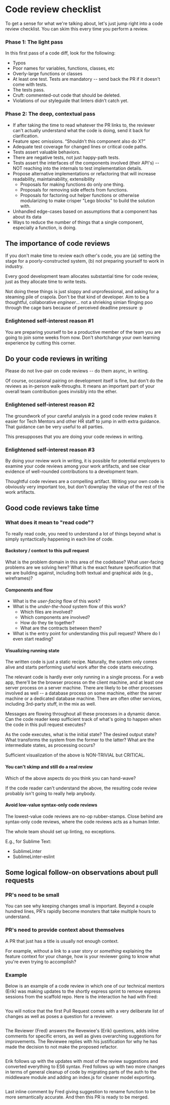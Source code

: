 <div class="mdown-container"><div><h1 id="code-review-checklist">Code review checklist</h1>

<p>To get a sense for what we're talking about, let's just jump right into a code review checklist. You can skim this every time you perform a review.</p>

<h3 id="phase-1-the-light-pass">Phase 1: The light pass</h3>

<p>In this first pass of a code diff, look for the following:</p>

<ul>
<li>Typos</li>
<li>Poor names for variables, functions, classes, etc</li>
<li>Overly-large functions or classes</li>
<li>At least one test. Tests are mandatory -- send back the PR if it doesn't come with tests.</li>
<li>The tests pass.</li>
<li>Cruft: commented-out code that should be deleted.</li>
<li>Violations of our styleguide that linters didn’t catch yet.</li>
</ul>

<h3 id="phase-2-the-deep-contextual-pass">Phase 2: The deep, contextual pass</h3>

<ul>
<li>If after taking the time to read whatever the PR links to, the reviewer can't actually understand what the code is doing, send it back for clarification.</li>
<li>Feature spec omissions. “Shouldn’t this component also do X?”</li>
<li>Adequate test coverage for changed lines or critical code paths.</li>
<li>Tests assert valuable behaviors.</li>
<li>There are negative tests, not just happy-path tests.</li>
<li>Tests assert the interfaces of the components involved (their API's) -- NOT  reaching into the internals to test implementation details.</li>
<li>Propose alternative implementations or refactoring that will increase readability, maintainability, extensibility

<ul>
<li>Proposals for making functions do only one thing.</li>
<li>Proposals for removing side effects from functions.</li>
<li>Proposals for factoring out helper functions or otherwise modularizing to make crisper "Lego blocks" to build the solution with.</li>
</ul></li>
<li>Unhandled edge-cases based on assumptions that a component has about its data</li>
<li>Ways to reduce the number of things that a single component, especially a function, is doing.</li>
</ul>

<h2 id="the-importance-of-code-reviews">The importance of code reviews</h2>

<p>If you don't make time to review each other's code, you are (a) setting the stage for a poorly-constructed system, (b) not preparing yourself to work in industry.</p>

<p>Every good development team allocates substantial time for code review, just as they allocate time to write tests.</p>

<p>Not doing these things is just sloppy and unprofessional, and asking for a steaming pile of crapola. Don't be that kind of developer. Aim to be a thoughtful, collaborative <em>engineer</em>... not a shrieking simian flinging poo through the cage bars because of perceived deadline pressure :p</p>

<h3 id="enlightened-self-interest-reason-1">Enlightened self-interest reason #1</h3>

<p>You are preparing yourself to be a productive member of the team you are going to join some weeks from now.  Don't shortchange your own learning experience by cutting this corner.</p>

<h2 id="do-your-code-reviews-in-writing">Do your code reviews in writing</h2>

<p>Please do not live-pair on code reviews -- do them async, in writing.</p>

<p>Of course, occasional pairing on development itself is fine, but don't do the reviews as in-person walk-throughs. It means an important part of your overall team contribution goes invisibly into the ether.</p>

<h3 id="enlightened-self-interest-reason-2">Enlightened self-interest reason #2</h3>

<p>The groundwork of your careful analysis in a good code review makes it easier for Tech Mentors and other HR staff to jump in with extra guidance. That guidance can be very useful to all parties.</p>

<p>This presupposes that you are doing your code reviews in writing.</p>

<h3 id="enlightened-self-interest-reason-3">Enlightened self-interest reason #3</h3>

<p>By doing your review work in writing, it is possible for potential employers to examine your code reviews among your work artifacts, and see clear evidence of well-rounded contributions to a development team.</p>

<p>Thoughtful code reviews are a compelling artifact. Writing your own code is obviously very important too, but don't downplay the value of the rest of the work artifacts.</p>

<h2 id="good-code-reviews-take-time">Good code reviews take time</h2>

<h3>What does it mean to "read code"?</h3>

<p>To really read code, you need to understand a lot of things beyond what is simply syntactically happening in each line of code.</p>

<h4 id="backstory--context-to-this-pull-request">Backstory / context to this pull request</h4>

<p>What is the problem domain in this area of the codebase? What user-facing problems are we solving here?  What is the exact feature specification that we are building against, including both textual and graphical aids (e.g., wireframes)?</p>

<h4 id="components-and-flow">Components and flow</h4>

<ul>
<li>What is the <em>user-facing</em> flow of this work?</li>
<li>What is the <em>under-the-hood</em> system flow of this work?

<ul>
<li>Which files are involved?</li>
<li>Which components are involved?</li>
<li>How do they tie together?</li>
<li>What are the contracts between them?</li>
</ul></li>
<li>What is the entry point for understanding this pull request? Where do I even start reading?</li>
</ul>

<h4 id="visualizing-running-state">Visualizing running state</h4>

<p>The written code is just a static recipe. Naturally, the system only comes alive and starts performing useful work after the code starts executing.</p>

<p>The relevant code is hardly ever only running in a single process. For a web app, there'll be the browser process on the client machine, and at least one server process on a server machine.  There are likely to be other processes involved as well -- a database process on some machine, either the server machine or a dedicated database machine. There are often other services, including 3rd-party stuff, in the mix as well.</p>

<p>Messages are flowing throughout all these processes in a dynamic dance. Can the code reader keep sufficient track of what's going to happen when the code in this pull request executes?</p>

<p>As the code executes, what is the initial state? The desired output state? What transforms the system from the former to the latter? What are the intermediate states, as processing occurs?</p>

<p>Sufficient visualization of the above is NON-TRIVIAL but CRITICAL.</p>

<h4>You can't skimp and still do a real review</h4>

<p>Which of the above aspects do you think you can hand-wave?</p>

<p>If the code reader can't understand the above, the resulting code review probably isn't going to really help anybody.</p>

<h4 id="avoid-low-value-syntax-only-code-reviews">Avoid low-value syntax-only code reviews</h4>

<p>The lowest-value code reviews are no-op rubber-stamps. Close behind are syntax-only code reviews, where the code reviews acts as a human linter.</p>

<p>The whole team should set up linting, no exceptions.</p>

<p>E.g., for Sublime Text:</p>

<ul>
<li>SublimeLinter</li>
<li>SublimeLinter-eslint</li>
</ul>

<h2 id="some-logical-follow-on-observations-about-pull-requests">Some logical follow-on observations about pull requests</h2>

<h3>PR's need to be small</h3>

<p>You can see why keeping changes small is important. Beyond a couple hundred lines, PR's rapidly become monsters that take multiple hours to understand.</p>

<h3>PR's need to provide context about themselves</h3>

<p>A PR that just has a title is usually not enough context.</p>

<p>For example, without a link to a user story or <em>something</em> explaining the feature context for your change, how is your reviewer going to know what you're even trying to accomplish?</p>

<h3 id="example">Example</h3>

<p>Below is an example of a code review in which one of our technical mentors (Erik) was making updates to the shortly express sprint to remove express sessions from the scaffold repo. Here is the interaction he had with Fred:</p>

<p><img src="https://s3-us-west-2.amazonaws.com/forge-production.galvanize.com/releases/3168/Front%20End%20Capstone/images/qL8ehJD.png" alt=""></p>

<p>You will notice that the first Pull Request comes with a very deliberate list of changes as well as poses a question for a reviewer.</p>

<p><img src="https://s3-us-west-2.amazonaws.com/forge-production.galvanize.com/releases/3168/Front%20End%20Capstone/images/PHcyeFn.png" alt=""></p>

<p>The Reviewer (Fred) answers the Revewiee's (Erik) questions, adds inline comments for specific errors, as well as gives overarching suggestions for improvements. The Reviewee replies with his justification for why he has made the decision to not make the proposed refactor.</p>

<p><img src="https://s3-us-west-2.amazonaws.com/forge-production.galvanize.com/releases/3168/Front%20End%20Capstone/images/b1XslL4.png" alt=""></p>

<p>Erik follows up with the updates with most of the review suggestions and converted everything to ES6 syntax. Fred follows up with two more changes in terms of general cleanup of code by migrating parts of the auth to the middleware module and adding an index.js for cleaner model exporting.</p>

<p><img src="https://s3-us-west-2.amazonaws.com/forge-production.galvanize.com/releases/3168/Front%20End%20Capstone/images/hdn81aL.png" alt=""></p>

<p>Last inline comment by Fred giving suggestion to rename function to be more semantically accurate. And then this PR is ready to be merged.</p>
</div></div>